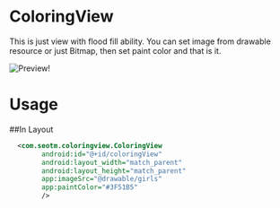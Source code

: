 # ColoringView

This is just view with flood fill ability. You can set image from drawable resource or just Bitmap, then set paint color and that is it.

![Preview](https://raw.githubusercontent.com/coulCod/ColoringView/3e9805e0298973032700d54f969ca7b7ddb03cd7/preview/preview.gif)!

# Usage
##In Layout
``` xml
  <com.seotm.coloringview.ColoringView
        android:id="@+id/coloringView"
        android:layout_width="match_parent"
        android:layout_height="match_parent"
        app:imageSrc="@drawable/girls"
        app:paintColor="#3F51B5"
        />
```
